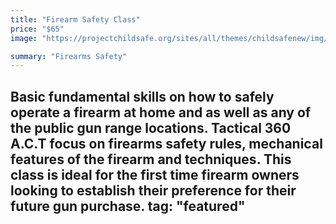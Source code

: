 ```yaml
---
title: "Firearm Safety Class"
price: "$65"
image: "https://projectchildsafe.org/sites/all/themes/childsafenew/img/ors-logo.png"

summary: "Firearms Safety"
---
```

Basic fundamental skills on how to safely operate a firearm at home and as well as any of the public gun range locations.  Tactical 360 A.C.T focus on firearms safety rules, mechanical features of the firearm and techniques.  This class is ideal for the first time firearm owners looking to establish their preference for their future gun purchase.
tag: "featured"
---


<!--stackedit_data:
eyJoaXN0b3J5IjpbMTI3NjEyNzcxOSwxMjc2MTI3NzE5LDUzMj
MzNDk1MSwxODg3Nzg4NDc0LDEwODI0Mjg2NTEsLTM5MjU5OTE4
MywxNzA5MjM1OTM2XX0=
-->